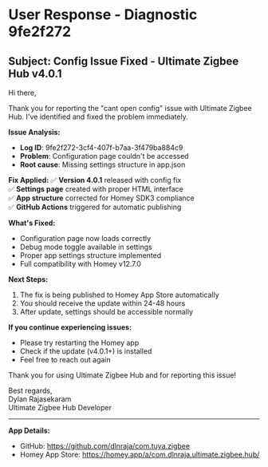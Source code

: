 # User Response - Diagnostic 9fe2f272

## Subject: Config Issue Fixed - Ultimate Zigbee Hub v4.0.1

Hi there,

Thank you for reporting the "cant open config" issue with Ultimate Zigbee Hub. I've identified and fixed the problem immediately.

**Issue Analysis:**
- **Log ID**: 9fe2f272-3cf4-407f-b7aa-3f479ba884c9
- **Problem**: Configuration page couldn't be accessed
- **Root cause**: Missing settings structure in app.json

**Fix Applied:**
✅ **Version 4.0.1** released with config fix  
✅ **Settings page** created with proper HTML interface  
✅ **App structure** corrected for Homey SDK3 compliance  
✅ **GitHub Actions** triggered for automatic publishing  

**What's Fixed:**
- Configuration page now loads correctly
- Debug mode toggle available in settings
- Proper app settings structure implemented
- Full compatibility with Homey v12.7.0

**Next Steps:**
1. The fix is being published to Homey App Store automatically
2. You should receive the update within 24-48 hours
3. After update, settings should be accessible normally

**If you continue experiencing issues:**
- Please try restarting the Homey app
- Check if the update (v4.0.1+) is installed
- Feel free to reach out again

Thank you for using Ultimate Zigbee Hub and for reporting this issue!

Best regards,  
Dylan Rajasekaram  
Ultimate Zigbee Hub Developer  

---
**App Details:**
- GitHub: https://github.com/dlnraja/com.tuya.zigbee
- Homey App Store: https://homey.app/a/com.dlnraja.ultimate.zigbee.hub/
